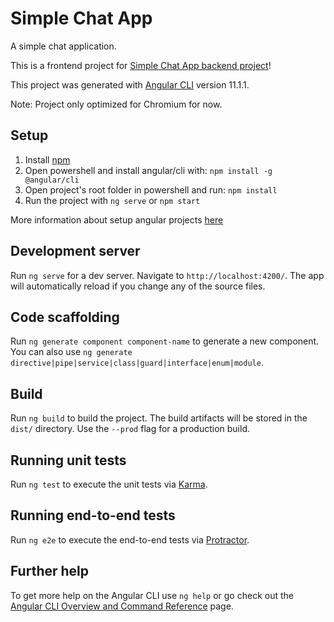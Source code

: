 # Simple Chat App

A simple chat application.

This is a frontend project for [Simple Chat App backend project](https://github.com/maylandertamas/simple-chat-app-backend)!

This project was generated with [Angular CLI](https://github.com/angular/angular-cli) version 11.1.1.

Note: Project only optimized for Chromium for now.

## Setup

1. Install [npm](https://www.npmjs.com/get-npm)
2. Open powershell and install angular/cli with: `npm install -g @angular/cli`
3. Open project's root folder in powershell and run: `npm install`
4. Run the project with `ng serve` or `npm start`

More information about setup angular projects [here](https://angular.io/guide/setup-local)

## Development server

Run `ng serve` for a dev server. Navigate to `http://localhost:4200/`. The app will automatically reload if you change any of the source files.

## Code scaffolding

Run `ng generate component component-name` to generate a new component. You can also use `ng generate directive|pipe|service|class|guard|interface|enum|module`.

## Build

Run `ng build` to build the project. The build artifacts will be stored in the `dist/` directory. Use the `--prod` flag for a production build.

## Running unit tests

Run `ng test` to execute the unit tests via [Karma](https://karma-runner.github.io).

## Running end-to-end tests

Run `ng e2e` to execute the end-to-end tests via [Protractor](http://www.protractortest.org/).

## Further help

To get more help on the Angular CLI use `ng help` or go check out the [Angular CLI Overview and Command Reference](https://angular.io/cli) page.
